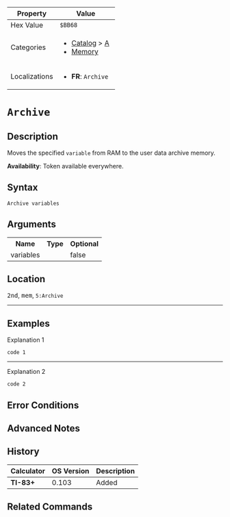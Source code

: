 | Property      | Value |
|---------------|-------|
| Hex Value     | `$BB68`|
| Categories    | <ul><li>[Catalog](<../categories/Catalog.md>) > [A](<../categories/Catalog.md#A>)</li><li>[Memory](<../categories/Memory.md>)</li></ul> |
| Localizations | <ul><li><b>FR</b>: `Archive `</li></ul> |

# `Archive `

## Description
Moves the specified `variable` from RAM to the user data archive memory.


<b>Availability</b>: Token available everywhere.

## Syntax
`Archive variables`

## Arguments
<table>
<tr><th>Name</th><th>Type</th><th>Optional</th></tr>

<tr><td>variables</td><td></td><td>false</td></tr>

</table>

## Location
<kbd>2nd</kbd>, <kbd>mem</kbd>, `5:Archive`
<hr>

## Examples

Explanation 1
```ti-basic
code 1
```
---
Explanation 2
```ti-basic
code 2
```

## Error Conditions


## Advanced Notes


## History
| Calculator | OS Version | Description |
|------------|------------|-------------|
| <b>TI-83+</b> | 0.103 | Added

## Related Commands

    